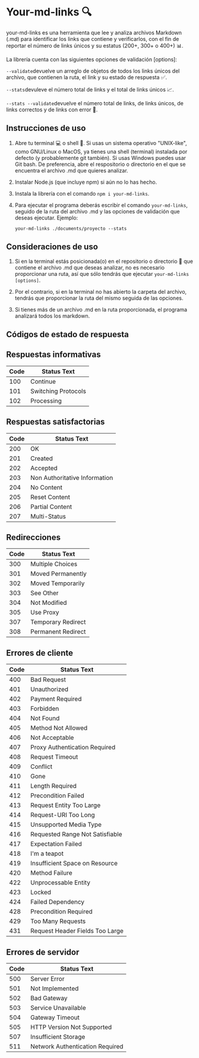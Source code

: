 # Your-md-links :mag:

your-md-links es una herramienta que lee y analiza archivos Markdown (.md) para identificar los links que contiene y verificarlos, con el fin de reportar el número de links únicos y su estatus (200+, 300+ o 400+) :bar_chart:.

La librería cuenta con las siguientes opciones de validación [options]: 

``--validate``devuelve un arreglo de objetos de todos los links únicos del archivo, que contienen la ruta, el link y su estado de respuesta :white_check_mark:.

``--stats``devuleve el número total de links y el total de links únicos :chart_with_upwards_trend:.

``--stats --validate``devuelve el número total de links, de links únicos, de links correctos y de links con error :bookmark_tabs:. 



## Instrucciones de uso

1. Abre tu terminal :computer: o shell :shell:. Si usas un sistema operativo "UNIX-like", como GNU/Linux o MacOS, ya tienes una shell (terminal) instalada por defecto (y probablemente git también). Si usas Windows puedes usar Git bash. De preferencia, abre el respositorio o directorio en el que se encuentra el archivo .md que quieres analizar. 

2. Instalar Node.js (que incluye npm) si aún no lo has hecho.

3. Instala la librería con el comando ``npm i your-md-links``.

4. Para ejecutar el programa deberás escribir el comando ``your-md-links``, seguido de la ruta del archivo .md y las opciones de validación que deseas ejecutar. Ejemplo:

    ``your-md-links ./documents/proyecto --stats``

## Consideraciones de uso

1. Si en la terminal estás posicionada(o) en el repositorio o directorio :open_file_folder: que contiene el archivo .md que deseas analizar, no es necesario proporcionar una ruta, así que sólo tendrás que ejecutar ``your-md-links [options]``.

2. Por el contrario, si en la terminal no has abierto la carpeta del archivo, tendrás que proporcionar la ruta del mismo seguida de las opciones. 

3. Si tienes más de un archivo .md en la ruta proporcionada, el programa analizará todos los markdown. 




## Códigos de estado de respuesta 



## Respuestas informativas

| Code | Status Text |
| --- | --- |
| 100 | Continue |
| 101 | Switching Protocols |
| 102 | Processing |

## Respuestas satisfactorias

| Code | Status Text |
| --- | --- |
| 200 | OK |
| 201 | Created |
| 202 | Accepted |
| 203 | Non Authoritative Information |
| 204 | No Content |
| 205 | Reset Content | 
| 206 | Partial Content |
| 207 | Multi-Status |

## Redirecciones 

| Code | Status Text |
| --- | --- |
| 300 | Multiple Choices |
| 301 | Moved Permanently |
| 302 | Moved Temporarily |
| 303 | See Other |
| 304 | Not Modified |
| 305 | Use Proxy |
| 307 | Temporary Redirect |
| 308 | Permanent Redirect |

## Errores de cliente

| Code | Status Text |
| --- | --- |
| 400 | Bad Request |
| 401 | Unauthorized |
| 402 | Payment Required |
| 403 | Forbidden |
| 404 | Not Found |
| 405 | Method Not Allowed |
| 406 | Not Acceptable |
| 407 | Proxy Authentication Required |
| 408 | Request Timeout |
| 409 | Conflict |
| 410 | Gone |
| 411 | Length Required |
| 412 | Precondition Failed |
| 413 | Request Entity Too Large |
| 414 | Request-URI Too Long |
| 415 | Unsupported Media Type |
| 416 | Requested Range Not Satisfiable |
| 417 | Expectation Failed |
| 418 | I'm a teapot |
| 419 | Insufficient Space on Resource |
| 420 | Method Failure |
| 422 | Unprocessable Entity |
| 423 | Locked |
| 424 | Failed Dependency |
| 428 | Precondition Required |
| 429 | Too Many Requests |
| 431 | Request Header Fields Too Large |

## Errores de servidor

| Code | Status Text |
| --- | --- |
| 500 | Server Error |
| 501 | Not Implemented |
| 502 | Bad Gateway |
| 503 | Service Unavailable |
| 504 | Gateway Timeout |
| 505 | HTTP Version Not Supported |
| 507 | Insufficient Storage |
| 511 | Network Authentication Required |
